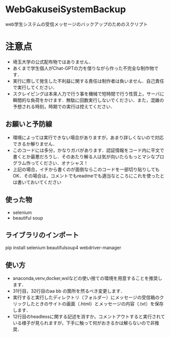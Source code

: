 # WebGakuseiSystemBackup
web学生システムの受信メッセージのバックアップのためのスクリプト
# 注意点
- 埼玉大学の公式配布物ではありません．
- あくまで学生個人がChat-GPTの力を借りながら作った不完全な制作物です．
- 実行に際して発生した不利益に関する責任は制作者は負いません．自己責任で実行してください．
- スクレイピングは本来人力で行う事を機械で短時間で行う性質上，サーバに瞬間的な負荷をかけます．無駄に回数実行しないでください．また，混雑の予想される時刻，時期での実行は控えてください．
## お願いと予防線
- 環境によっては実行できない場合がありますが，あまり詳しくないので対応できるか解りません．
- このコードには多分，かなりガバがあります．認証情報をコード内に平文で書くとか最悪だろうし．そのあたり解る人は気が向いたらもっとマシなプログラム作ってください．オナシャス！
- 上記の場合，イチから書くのが面倒ならこのコードを一部切り貼りしてもOK．その場合は，コメントでもreadmeでも適当なところにこれを使ったとは書いておいてください
## 使った物
- selenium
- beautiful soup
## ライブラリのインポート
pip install selenium beautifulsoup4 webdriver-manager
## 使い方
- anaconda,venv,docker,wslなどの使い捨ての環境を用意することを推奨します．
- 31行目，32行目のaa bb の箇所を然るべき変更します．
- 実行すると実行したディレクトリ（フォルダー）にメッセージの受信箱のクリックしたときのサイトの画面（.html）とメッセージの内容（.txt）を保存します．
- 12行目のheadlessに関する記述を消すか，コメントアウトすると実行されている様子が見られますが，下手に触って何がおきるかは解らないので非推奨．
